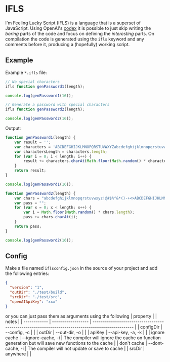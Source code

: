 # IFLS

I'm Feeling Lucky Script (IFLS) is a language that is a superset of JavaScript. Using OpenAI's [codex](https://beta.openai.com/docs/guides/code/introduction) it is possible to just skip writing the *boring* parts of the code and focus on defining the *interesting* parts. On compilation the code is generated using the `ifls` keyword and any comments before it, producing a (hopefully) working script.

## Example
Example `*.ifls` file:

```js
// No special characters
ifls function genPassword1(length);

console.log(genPassword1(16));

// Generate a password with special characters
ifls function genPassword2(length);

console.log(genPassword2(16));
```

Output:

```js
function genPassword1(length) {
    var result = '';
    var characters = 'ABCDEFGHIJKLMNOPQRSTUVWXYZabcdefghijklmnopqrstuvwxyz0123456789';
    var charactersLength = characters.length;
    for (var i = 0; i < length; i++) {
        result += characters.charAt(Math.floor(Math.random() * charactersLength));
    }
    return result;
}

console.log(genPassword1(16));

function genPassword2(length) {
    var chars = "abcdefghijklmnopqrstuvwxyz!@#$%^&*()-+<>ABCDEFGHIJKLMNOP1234567890";
    var pass = "";
    for (var x = 0; x < length; x++) {
        var i = Math.floor(Math.random() * chars.length);
        pass += chars.charAt(i);
    }
    return pass;
}

console.log(genPassword2(16));
```

## Config

Make a file named `iflsconfig.json` in the source of your project and add the following entries:
```json
{
  "version": "1",
  "outDir": "./test/build",
  "srcDir": "./test/src",
  "openAIApiKey": "xxx"
}

```

or you can just pass them as arguments using the following
| property     |                    | notes                                                                                              |
| ------------ | ------------------ | -------------------------------------------------------------------------------------------------- |
| configDir    | --config, -c       |                                                                                                    |
| outDir       | --out-dir, -o      |                                                                                                    |
| apiKey       | --api-key, -a, -k  |                                                                                                    |
| ignore cache | --ignore-cache, -i | The compiler will ignore the cache on function generation but will save new functions to the cache |
| don't cache  | --dont-cache, -i   | The compiler will not update or save to cache                                                      |
| srcDir       | anywhere           |                                                                                                    |
